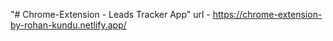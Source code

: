 "# Chrome-Extension - Leads Tracker App" 
url - https://chrome-extension-by-rohan-kundu.netlify.app/
